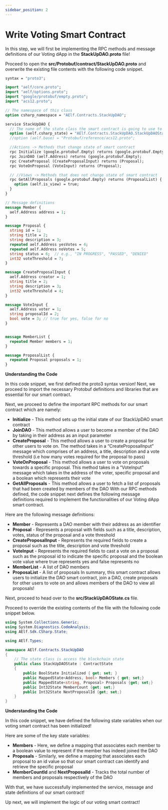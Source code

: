 ```yaml
---
sidebar_position: 2
---
```


# Write Voting Smart Contract

In this step, we will first be implementing the RPC methods and message definitions of our Voting dApp in the **StackUpDAO.proto** file!

Proceed to open the **src/Protobuf/contract/StackUpDAO.proto** and overwrite the existing file contents with the following code snippet.

```protobuf showLineNumbers
syntax = "proto3";

import "aelf/core.proto";
import "aelf/options.proto";
import "google/protobuf/empty.proto";
import "acs12.proto";

// The namespace of this class
option csharp_namespace = "AElf.Contracts.StackUpDAO";

service StackUpDAO {
  // The name of the state class the smart contract is going to use to access blockchain state
  option (aelf.csharp_state) = "AElf.Contracts.StackUpDAO.StackUpDAOState";
  //option (aelf.base) = "Protobuf/reference/acs12.proto";

  //Actions -> Methods that change state of smart contract
  rpc Initialize (google.protobuf.Empty) returns (google.protobuf.Empty);
  rpc JoinDAO (aelf.Address) returns (google.protobuf.Empty);
  rpc CreateProposal (CreateProposalInput) returns (Proposal);
  rpc VoteOnProposal (VoteInput) returns (Proposal);

  // //Views -> Methods that does not change state of smart contract
  rpc GetAllProposals (google.protobuf.Empty) returns (ProposalList) {
    option (aelf.is_view) = true;
  }
}

// Message definitions
message Member {
  aelf.Address address = 1;
}

message Proposal {
  string id = 1;
  string title = 2;
  string description = 3;
  repeated aelf.Address yesVotes = 4;
  repeated aelf.Address noVotes = 5;
  string status = 6;  // e.g., "IN PROGRESS", "PASSED", "DENIED"
  int32 voteThreshold = 7;
}

message CreateProposalInput {
  aelf.Address creator = 1;
  string title = 2;
  string description = 3;
  int32 voteThreshold = 4;
}

message VoteInput {
  aelf.Address voter = 1;
  string proposalId = 2;
  bool vote = 3; // true for yes, false for no
}


message MemberList {
  repeated Member members = 1;
}

message ProposalList {
  repeated Proposal proposals = 1;
}
```
**Understanding the Code**

In this code snippet, we first defined the proto3 syntax version! Next, we proceed to import the necessary Protobuf definitions and libraries that are essential for our smart contract.

Next, we proceed to define the important RPC methods for our smart contract which are namely:

- **Initialize** - This method sets up the initial state of our StackUpDAO smart contract
- **JoinDAO** - This method allows a user to become a member of the DAO by taking in their address as an input parameter
- **CreateProposal** - This method allows a user to create a proposal for other users to vote on. The method takes in a “CreateProposalInput” message which comprises of an address, a title, description and a vote threshold (i.e how many votes required for the proposal to pass)
- **VoteOnProposal** - This method allows a user to vote on proposals towards a specific proposal. This method takes in a “VoteInput” message which takes in the address of the voter, specific proposal and a boolean which represents their vote
- **GetAllProposals** - This method allows a user to fetch a list of proposals that had been created by members of the DAO
With our RPC methods defined, the code snippet next defines the following message definitions required to implement the functionalities of our Voting dApp smart contract.

Here are the following message definitions:

- **Member** - Represents a DAO member with their address as an identifier
- **Proposal** - Represents a proposal with fields such as a title, description, votes, status of the proposal and a vote threshold
- **CreateProposalInput** - Represents the required fields to create a proposal such as the title, description and vote threshold
- **VoteInput** - Represents the required fields to cast a vote on a proposal such as the proposal id to indicate the specific proposal and the boolean vote value where true represents yes and false represents no
- **MemberList** - A list of DAO members
- **ProposaList** - A list of proposals
In summary, this smart contract allows users to initialize the DAO smart contract, join a DAO, create proposals for other users to vote on and allows members of the DAO to view all proposals!

Next, proceed to head over to the **src/StackUpDAOState.cs** file.

Proceed to override the existing contents of the file with the following code snippet below.

```csharp showLineNumbers
using System.Collections.Generic;
using System.Diagnostics.CodeAnalysis;
using AElf.Sdk.CSharp.State;

using AElf.Types;

namespace AElf.Contracts.StackUpDAO
{
    // The state class is access the blockchain state
    public class StackUpDAOState : ContractState 
    {
        public BoolState Initialized { get; set; }
        public MappedState<Address, bool> Members { get; set;}
        public MappedState<string, Proposal> Proposals {get; set;}
        public Int32State MemberCount {get; set;}
        public Int32State NextProposalId {get; set;}
    }
}
```
**Understanding the Code**

In this code snippet, we have defined the following state variables when our voting smart contract has been initialized!

Here are some of the key state variables:

- **Members** - Here, we define a mapping that associates each member to a boolean value to represent if the member has indeed joined the DAO
- **Proposals** - Similarly, we define a mapping that associates each proposal to an id value so that our smart contract can identify and retrieve the specific proposal
- **MemberCountId** and **NextProposalId** - Tracks the total number of members and proposals respectively of the DAO

With that, we have successfully implemented the service, message and state definitions of our smart contract!

Up next, we will implement the logic of our voting smart contract!